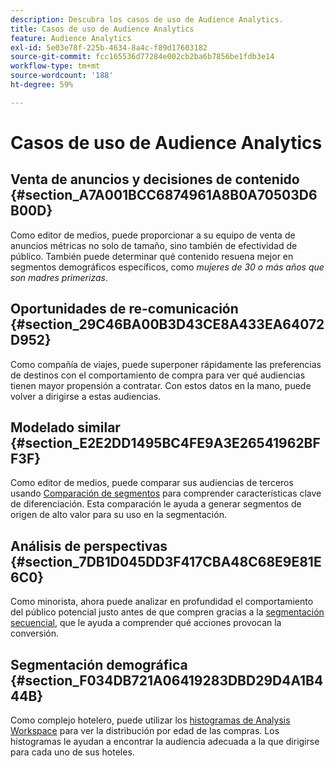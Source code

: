 ```yaml
---
description: Descubra los casos de uso de Audience Analytics.
title: Casos de uso de Audience Analytics
feature: Audience Analytics
exl-id: 5e03e78f-225b-4634-8a4c-f89d17603182
source-git-commit: fcc165536d77284e002cb2ba6b7856be1fdb3e14
workflow-type: tm+mt
source-wordcount: '188'
ht-degree: 59%

---
```


# Casos de uso de Audience Analytics

## Venta de anuncios y decisiones de contenido {#section_A7A001BCC6874961A8B0A70503D6B00D}

Como editor de medios, puede proporcionar a su equipo de venta de anuncios métricas no solo de tamaño, sino también de efectividad de público. También puede determinar qué contenido resuena mejor en segmentos demográficos específicos, como *mujeres de 30 o más años que son madres primerizas*.

## Oportunidades de re-comunicación {#section_29C46BA00B3D43CE8A433EA64072D952}

Como compañía de viajes, puede superponer rápidamente las preferencias de destinos con el comportamiento de compra para ver qué audiencias tienen mayor propensión a contratar. Con estos datos en la mano, puede volver a dirigirse a estas audiencias.

## Modelado similar {#section_E2E2DD1495BC4FE9A3E26541962BFF3F}

Como editor de medios, puede comparar sus audiencias de terceros usando [Comparación de segmentos](/help/analyze/analysis-workspace/c-panels/c-segment-comparison/segment-comparison.md) para comprender características clave de diferenciación. Esta comparación le ayuda a generar segmentos de origen de alto valor para su uso en la segmentación.

## Análisis de perspectivas {#section_7DB1D045DD3F417CBA48C68E9E81E6C0}

Como minorista, ahora puede analizar en profundidad el comportamiento del público potencial justo antes de que compren gracias a la [segmentación secuencial](/help/components/segmentation/segmentation-workflow/seg-sequential-build.md), que le ayuda a comprender qué acciones provocan la conversión.

## Segmentación demográfica {#section_F034DB721A06419283DBD29D4A1B444B}

Como complejo hotelero, puede utilizar los [histogramas de Analysis Workspace](/help/analyze/analysis-workspace/visualizations/histogram.md) para ver la distribución por edad de las compras. Los histogramas le ayudan a encontrar la audiencia adecuada a la que dirigirse para cada uno de sus hoteles.

